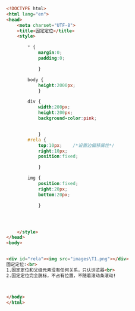 
<BlogInfo id="89" title="62.固定定位" author="白日梦想猿" pv=0 read_times=0 pre_cost_time="0分37秒" category="css学习" tag_list="['css学习']" create_time="2020.07.26 13:30:54" update_time="2020.07.26 13:41:27" />

```html
<!DOCTYPE html>
<html lang="en">
<head>
    <meta charset="UTF-8">
    <title>固定定位</title>
    <style>

        * {
            margin:0;
            padding:0;

            }

        body {
            height:2000px;
            }

        div {
            width:200px;
            height:200px;
            background-color:pink;


            }
        #rela {
            top:10px;    /*设置边偏移属性*/
            right:10px;
            position:fixed;

            }

        img {
            position:fixed;
            right:20px;
            bottom:20px;

            }




    </style>
</head>
<body>


<div id="rela"><img src="images\T1.png"></div>
固定定位:<br>
1.固定定位和父级元素没有任何关系，只认浏览器<br>
2.固定定位完全脱标，不占有位置，不随着滚动条滚动!



</body>
</html>
```

